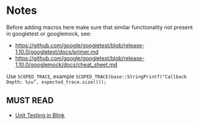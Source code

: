 # Notes

Before adding macros here make sure that similar functionality not present in googletest or googlemock, see:

* https://github.com/google/googletest/blob/release-1.10.0/googletest/docs/primer.md
* https://github.com/google/googletest/blob/release-1.10.0/googlemock/docs/cheat_sheet.md

Use `SCOPED_TRACE`, example `SCOPED_TRACE(base::StringPrintf("Callback Depth: %zu", expected_trace.size()));`

## MUST READ

* [Unit Testing in Blink](https://www.chromium.org/blink/unittesting)
